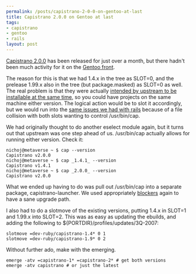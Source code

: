 ```yaml
--- 
permalink: /posts/capistrano-2-0-0-on-gentoo-at-last
title: Capistrano 2.0.0 on Gentoo at last
tags: 
- capistrano
- gentoo
- rails
layout: post
---
```

[Capistrano 2.0.0](http://www.capify.org) has been released for just over a month, but there hadn't been much activity for it on the [Gentoo front](https://bugs.gentoo.org/show_bug.cgi?id=187490).

The reason for this is that we had 1.4.x in the tree as SLOT=0, and the prelease 1.99.x also in the tree (but package.masked) as SLOT=0 as well. The real problem is that they were actually [intended by upstream to be installable at the same time](http://www.capify.org/upgrade/faq), so you could have projects on the same machine either version. The logical action would be to slot it accordingly, but we would run into the [same issues we had with rails](/blog/permalink/dev-ruby-rails-file-collision-free-since-september-2007.html) because of a file collision with both slots wanting to control /usr/bin/cap.

We had originally thought to do another eselect module again, but it turns out that upstream was one step ahead of us. /usr/bin/cap actually allows for running either version. Check it:

    nichoj@metaverse ~ $ cap --version
    Capistrano v2.0.0
    nichoj@metaverse ~ $ cap _1.4.1_ --version
    Capistrano v1.4.1
    nichoj@metaverse ~ $ cap _2.0.0_ --version
    Capistrano v2.0.0

What we ended up having to do was pull out /usr/bin/cap into a separate package, capistrano-launcher. We used appropriately [blockers](http://planet.gentoo.org/developers/zmedico/2007/08/19/using_blockers_to_adjust_merge_order) again to have a sane upgrade path.

I also had to do a slotmove of the existing versions, putting 1.4.x in SLOT=1 and 1.99.x into SLOT=2. This was as easy as updating the ebuilds, and adding the following to ${PORTDIR}/profiles/updates/3Q-2007:

    slotmove =dev-ruby/capistrano-1.4* 0 1
    slotmove =dev-ruby/capistrano-1.9* 0 2

Without further ado, make with the emerging.

	emerge -atv =capistrano-1* =capistrano-2* # get both versions
	emerge -atv capistrano # or just the latest
